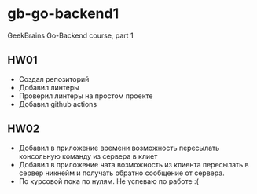 # gb-go-backend1
GeekBrains Go-Backend course, part 1

## HW01
- Создал репозиторий
- Добавил линтеры
- Проверил линтеры на простом проекте
- Добавил github actions 

## HW02
 - Добавил в приложение времени возможность пересылать консольную команду из сервера в клиет
 - Добавил в приложение чата возможность из клиента пересылать в сервер никнейм и получать обратно сообщение от сервера.
 - По курсовой пока по нулям. Не успеваю по работе :(